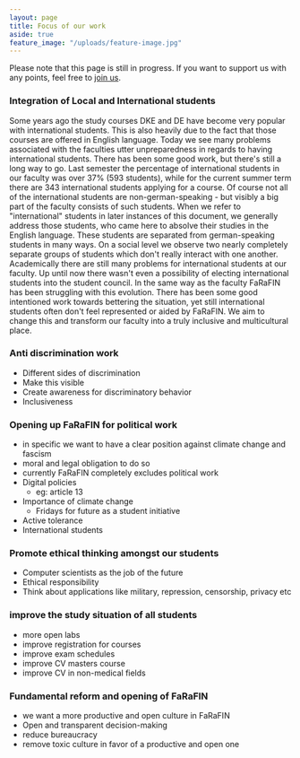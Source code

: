 ```yaml
---
layout: page
title: Focus of our work
aside: true
feature_image: "/uploads/feature-image.jpg"
---
```


Please note that this page is still in progress. If you want to support us with any points, feel free to [join us](/join-us).

### Integration of Local and International students

Some years ago the study courses DKE and DE have become very popular with international students. This is also heavily due to the fact that those courses are offered in English language.
Today we see many problems associated with the faculties utter unpreparedness in regards to having international students. There has been some good work, but there's still a long way to go.
Last semester the percentage of international students in our faculty was over 37% (593 students), while for the current summer term there are 343 international students applying for a course.
Of course not all of the international students are non-german-speaking - but visibly a big part of the faculty consists of such students. When we refer to "international" students in later instances of this document, we generally address those students, who came here to absolve their studies in the English language.
These students are separated from german-speaking students in many ways. On a social level we observe two nearly completely separate groups of students which don't really interact with one another. Academically there are still many problems for international students at our faculty. Up until now there wasn't even a possibility of electing international students into the student council.
In the same way as the faculty FaRaFIN has been struggling with this evolution. There has been some good intentioned work towards bettering the situation, yet still international students often don't feel represented or aided by FaRaFIN.
We aim to change this and transform our faculty into a truly inclusive and multicultural place.

### Anti discrimination work

- Different sides of discrimination
- Make this visible
- Create awareness for discriminatory behavior
- Inclusiveness

### Opening up FaRaFIN for political work

- in specific we want to have a clear position against climate change and fascism
- moral and legal obligation to do so
- currently FaRaFIN completely excludes political work
- Digital policies
  - eg: article 13
- Importance of climate change
  - Fridays for future as a student initiative
- Active tolerance
- International students

### Promote ethical thinking amongst our students

- Computer scientists as the job of the future
- Ethical responsibility
- Think about applications like military, repression, censorship, privacy etc

### improve the study situation of all students
- more open labs
- improve registration for courses
- improve exam schedules
- improve CV masters course
- improve CV in non-medical fields

### Fundamental reform and opening of FaRaFIN 

- we want a more productive and open culture in FaRaFIN
- Open and transparent decision-making 
- reduce bureaucracy
- remove toxic culture in favor of a productive and open one
